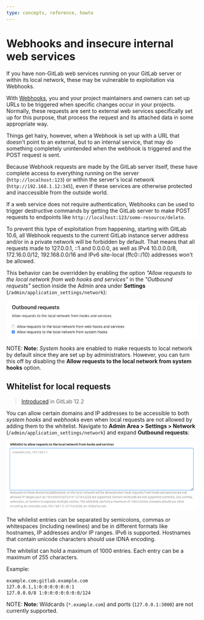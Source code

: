 ```yaml
---
type: concepts, reference, howto
---
```


# Webhooks and insecure internal web services

If you have non-GitLab web services running on your GitLab server or within its
local network, these may be vulnerable to exploitation via Webhooks.

With [Webhooks](../user/project/integrations/webhooks.md), you and your project
maintainers and owners can set up URLs to be triggered when specific changes
occur in your projects. Normally, these requests are sent to external web services
specifically set up for this purpose, that process the request and its attached
data in some appropriate way.

Things get hairy, however, when a Webhook is set up with a URL that doesn't
point to an external, but to an internal service, that may do something
completely unintended when the webhook is triggered and the POST request is
sent.

Because Webhook requests are made by the GitLab server itself, these have
complete access to everything running on the server (`http://localhost:123`) or
within the server's local network (`http://192.168.1.12:345`), even if these
services are otherwise protected and inaccessible from the outside world.

If a web service does not require authentication, Webhooks can be used to
trigger destructive commands by getting the GitLab server to make POST requests
to endpoints like `http://localhost:123/some-resource/delete`.

To prevent this type of exploitation from happening, starting with GitLab 10.6,
all Webhook requests to the current GitLab instance server address and/or in a
private network will be forbidden by default. That means that all requests made
to 127.0.0.1, ::1 and 0.0.0.0, as well as IPv4 10.0.0.0/8, 172.16.0.0/12,
192.168.0.0/16 and IPv6 site-local (ffc0::/10) addresses won't be allowed.

This behavior can be overridden by enabling the option *"Allow requests to the
local network from web hooks and services"* in the *"Outbound requests"* section
inside the Admin area under **Settings**
(`/admin/application_settings/network`):

![Outbound requests admin settings](img/outbound_requests_section_v12_2.png)

NOTE: **Note:**
*System hooks* are enabled to make requests to local network by default since they are
set up by administrators. However, you can turn this off by disabling the
**Allow requests to the local network from system hooks** option.

## Whitelist for local requests

> [Introduced](https://gitlab.com/gitlab-org/gitlab-foss/issues/44496) in GitLab 12.2

You can allow certain domains and IP addresses to be accessible to both *system hooks*
and *webhooks* even when local requests are not allowed by adding them to the
whitelist. Navigate to **Admin Area > Settings > Network** (`/admin/application_settings/network`)
and expand **Outbound requests**:

![Outbound local requests whitelist](img/whitelist.png)

The whilelist entries can be separated by semicolons, commas or whitespaces
(including newlines) and be in different formats like hostnames, IP addresses and/or
IP ranges. IPv6 is supported. Hostnames that contain unicode characters should
use IDNA encoding.

The whitelist can hold a maximum of 1000 entries. Each entry can be a maximum of
255 characters.

Example:

```text
example.com;gitlab.example.com
127.0.0.1,1:0:0:0:0:0:0:1
127.0.0.0/8 1:0:0:0:0:0:0:0/124
```

NOTE: **Note:**
Wildcards (`*.example.com`) and ports (`127.0.0.1:3000`) are not currently supported.

<!-- ## Troubleshooting

Include any troubleshooting steps that you can foresee. If you know beforehand what issues
one might have when setting this up, or when something is changed, or on upgrading, it's
important to describe those, too. Think of things that may go wrong and include them here.
This is important to minimize requests for support, and to avoid doc comments with
questions that you know someone might ask.

Each scenario can be a third-level heading, e.g. `### Getting error message X`.
If you have none to add when creating a doc, leave this section in place
but commented out to help encourage others to add to it in the future. -->
